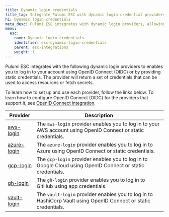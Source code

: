 ```yaml
---
title: Dynamic login credentials
title_tag: Integrate Pulumi ESC with dynamic login credential providers | Pulumi ESC
h1: Dynamic login credentials
meta_desc: Pulumi ESC integrates with dynamic login providers, allowing you to securely log in using OpenID Connect (OIDC) to access resources and secrets.
menu:
  esc:
    name: Dynamic login credentials
    identifier: esc-dynamic-login-credentials
    parent: esc-integrations
    weight: 1
---
```


Pulumi ESC integrates with the following dynamic login providers to enables you to log in to your account using OpenID Connect (OIDC) or by providing static credentials. The provider will return a set of credentials that can be used to access resources or fetch secrets.

To learn how to set up and use each provider, follow the links below. To learn how to configure OpenID Connect (OIDC) for the providers that support it, see [OpenID Connect integration](/docs/esc/environments/configuring-oidc/).

| Provider                                                                 | Description                                                                                                                   |
|--------------------------------------------------------------------------|-------------------------------------------------------------------------------------------------------------------------------|
| [aws-login](/docs/esc/integrations/dynamic-login-credentials/aws-login/)                 | The `aws-login` provider enables you to log in to your AWS account using OpenID Connect or static credentials.                |
| [azure-login](/docs/esc/integrations/dynamic-login-credentials/azure-login/)             | The `azure-login` provider enables you to log in to Azure using OpenID Connect or static credentials.                         |
| [gcp-login](/docs/esc/integrations/dynamic-login-credentials/gcp-login/)                 | The `gcp-login` provider enables you to log in to Google Cloud using OpenID Connect or static credentials.                    |
| [gh-login](/docs/esc/integrations/dynamic-login-credentials/gh-login/)                   | The `gh-login` provider enables you to log in to GitHub using app credentials.                                                |
| [vault-login](/docs/esc/integrations/dynamic-login-credentials/vault-login/)             | The `vault-login` provider enables you to log in to HashiCorp Vault using OpenID Connect or static credentials.               |
